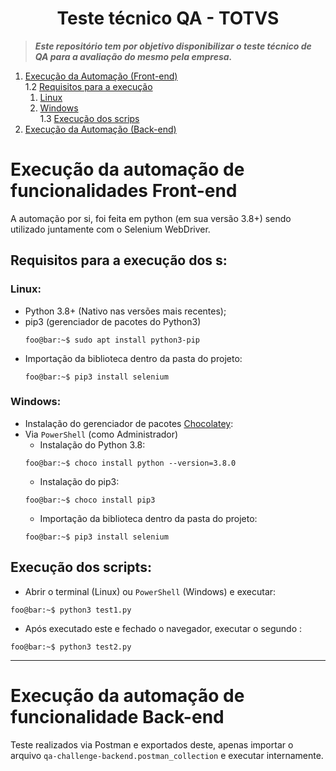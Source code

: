 <h1 align="center">Teste técnico QA - TOTVS</h1>

> ***Este repositório tem por objetivo disponibilizar o teste técnico de QA para a avaliação do mesmo pela empresa.***

1. <a href="#ExecAuto">Execução da Automação (Front-end)</a> </br>
  1.2 <a href="ReqExec">Requisitos para a execução</a> </br>
    1. <a href="Linux">Linux</a> 
    2. <a href="Windows">Windows</a> </br>
  1.3 <a href="Exec">Execução dos scrips</a>
2. <a href="#ExecAutoBack">Execução da Automação (Back-end)</a> </br>
  
<div id="ExecAuto"></div>

# Execução da automação de funcionalidades Front-end
A automação por si, foi feita em python (em sua versão 3.8+) sendo utilizado juntamente com o Selenium WebDriver.

<div id="ReqExec"></div>

## Requisitos para a execução dos s:

<div id="Linux"></div>

### Linux:
  - Python 3.8+ (Nativo nas versões mais recentes);
  - pip3 (gerenciador de pacotes do Python3)
    ```console
    foo@bar:~$ sudo apt install python3-pip
    ```
  - Importação da biblioteca dentro da pasta do projeto:
    ```console
    foo@bar:~$ pip3 install selenium
    ```
    
<div id="Windows"></div>

### Windows:
  - Instalação do gerenciador de pacotes [Chocolatey](https://chocolatey.org/install):
  - Via `PowerShell` (como Administrador)
    - Instalação do Python 3.8:
     ```console
     foo@bar:~$ choco install python --version=3.8.0
     ```
    - Instalação do pip3:
     ```console
     foo@bar:~$ choco install pip3
     ```
    - Importação da biblioteca dentro da pasta do projeto:
     ```console
     foo@bar:~$ pip3 install selenium
     ```

<div id="Exec"></div>

## Execução dos scripts:
  - Abrir o terminal (Linux) ou `PowerShell` (Windows) e executar:
   ```console
   foo@bar:~$ python3 test1.py
   ```
  - Após executado este e fechado o navegador, executar o segundo :
   ```console
   foo@bar:~$ python3 test2.py
   ```
   
---

<div id="ExecAutoBack"></div>

# Execução da automação de funcionalidade Back-end
Teste realizados via Postman e exportados deste, apenas importar o arquivo `qa-challenge-backend.postman_collection` e executar internamente.
